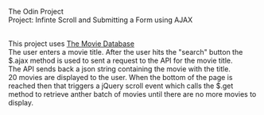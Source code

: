 The Odin Project <br />
Project: Infinte Scroll and Submitting a Form using AJAX <br /><br />

This project uses <a href="https://www.themoviedb.org/?language=en">The Movie Database</a> <br />
The user enters a movie title. After the user hits the "search" button the $.ajax method is used to sent a request to the API for the movie title.<br>
The API sends back a json string containing the movie with the title. <br>
20 movies are displayed to the user. When the bottom of the page is reached then that triggers a jQuery scroll event which calls the $.get method to retrieve anther batch of movies until there are no more movies to display.
